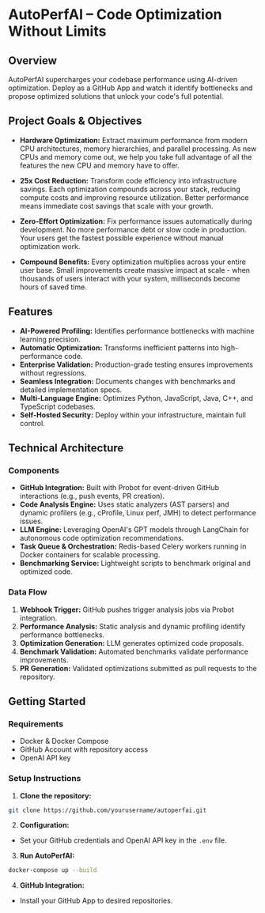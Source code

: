 # AutoPerfAI – Code Optimization Without Limits

## Overview

AutoPerfAI supercharges your codebase performance using AI-driven optimization. Deploy as a GitHub App and watch it identify bottlenecks and propose optimized solutions that unlock your code's full potential.

## Project Goals & Objectives

* **Hardware Optimization:** Extract maximum performance from modern CPU architectures, memory hierarchies, and parallel processing. As new CPUs and memory come out, we help you take full advantage of all the features the new CPU and memory have to offer.

* **25x Cost Reduction:** Transform code efficiency into infrastructure savings. Each optimization compounds across your stack, reducing compute costs and improving resource utilization. Better performance means immediate cost savings that scale with your growth.

* **Zero-Effort Optimization:** Fix performance issues automatically during development. No more performance debt or slow code in production. Your users get the fastest possible experience without manual optimization work.

* **Compound Benefits:** Every optimization multiplies across your entire user base. Small improvements create massive impact at scale - when thousands of users interact with your system, milliseconds become hours of saved time.

## Features

* **AI-Powered Profiling:** Identifies performance bottlenecks with machine learning precision.
* **Automatic Optimization:** Transforms inefficient patterns into high-performance code.
* **Enterprise Validation:** Production-grade testing ensures improvements without regressions.
* **Seamless Integration:** Documents changes with benchmarks and detailed implementation specs.
* **Multi-Language Engine:** Optimizes Python, JavaScript, Java, C++, and TypeScript codebases.
* **Self-Hosted Security:** Deploy within your infrastructure, maintain full control.

## Technical Architecture

### Components

* **GitHub Integration:** Built with Probot for event-driven GitHub interactions (e.g., push events, PR creation).
* **Code Analysis Engine:** Uses static analyzers (AST parsers) and dynamic profilers (e.g., cProfile, Linux perf, JMH) to detect performance issues.
* **LLM Engine:** Leveraging OpenAI's GPT models through LangChain for autonomous code optimization recommendations.
* **Task Queue & Orchestration:** Redis-based Celery workers running in Docker containers for scalable processing.
* **Benchmarking Service:** Lightweight scripts to benchmark original and optimized code.

### Data Flow

1. **Webhook Trigger:** GitHub pushes trigger analysis jobs via Probot integration.
2. **Performance Analysis:** Static analysis and dynamic profiling identify performance bottlenecks.
3. **Optimization Generation:** LLM generates optimized code proposals.
4. **Benchmark Validation:** Automated benchmarks validate performance improvements.
5. **PR Generation:** Validated optimizations submitted as pull requests to the repository.

## Getting Started

### Requirements

* Docker & Docker Compose
* GitHub Account with repository access
* OpenAI API key

### Setup Instructions

1. **Clone the repository:**

```bash
git clone https://github.com/yourusername/autoperfai.git
```

2. **Configuration:**

* Set your GitHub credentials and OpenAI API key in the `.env` file.

3. **Run AutoPerfAI:**

```bash
docker-compose up --build
```

4. **GitHub Integration:**

* Install your GitHub App to desired repositories.
